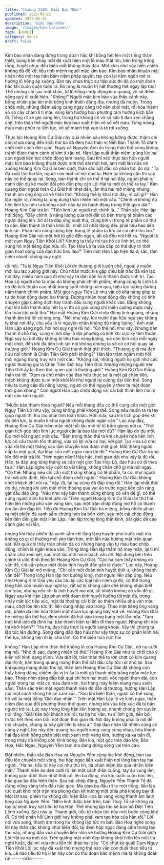 ```yaml
---
title: "Chương 2110: Giải Đạo Nhân"
published: 2025-05-22
updated: 2025-05-22
description: 'Giải Đạo Nhân'
image: '/images/han-li/cover/'
tags: [HanLi]
category: HanLi
draft: false
---
```


Kim bào nhân đang đứng trong đoàn hắc khí bỗng hét lên một
tiếng thảm thiết, bụng hắn nháy mắt đã xuất hiện một lỗ máu thật
lớn, bên trong trống rỗng, huyết nhục đều biến mất không thấy
đâu.
Một kích như vậy hiển nhiên không đủ để kết liễu tính mệnh
người mặc kim bào.
Kim bào nhân khuân mặt nhăn nhó một tay hắn bấm niệm pháp
quyết, tay còn lại năm ngón mở ra hướng lỗ hổng áp xuống. Bàn
tay chưa thực sự tiếp xúc thì đã có một đoàn hắc khí cuồn cuộn
tuôn ra.
Rõ ràng là muốn trị hết thương thế ngay lập tức!
Thế nhưng chỉ sau một khắc, từ lỗ hổng chớp động kim quang, vô
số điểm sáng quỷ dị xuất hiện.
"Không!"
Người mặc kim bào vừa thấy cảnh này, bỗng nhiên gào lên một
tiếng kinh thiên động địa, nhưng đã muộn.
Trong chớp mắt, những điểm sáng càng ngày càng trở nên chói
mắt, rồi hóa thành vô só cây châm li ti màu vàng kim hướng bốn
phương tám hướng kích bắn đi.
Tiếng rít xé gió vang lên, trong hư không có vô số kim ti đan xen
chằng chịt, trên thân thể người mặc kim bào xuất hiện vô số vết
máu.
Từng mảng mưa máu phún ra liên tục, vô số mảnh thịt vụn lả tả
rơi xuống.

Thực lực Hoàng Kim Cự Giải này quả nhiên sâu không lường
được, thậm chí còn chưa dùng đến kích thứ ba đã đem hóa thân
vị Niết Bàn Thánh Tổ đánh chết một cách đơn giản.
Ngay cả Nguyên Anh ẩn trong thân thể cũng không tránh được
thảm cảnh bị kim ti xâu xé.
Hàn Lập xuất thần niệm, cùng lúc hai con ngươi liên tục chớp
động lam mang. Sau khi xác thực tàn hồn người mặc kim bào
không thoát được mới thở dài một hơi, ánh mắt lần nữa rơi xuống
Hoàng Kim Cự Giải bên dưới, thần sắc bắt đầu có phần hơi do
dự.
"Ta đã xuất thủ hai lần, ngươi còn một cơ hội nhờ ta. Hiện tại
không cần thì sau này có thể quay lại. Song, bản thánh chỉ có thể
ở tại nơi đây, ngươi phải tự mình dẫn dụ kẻ muốn đối phó đến phụ
cận Lôi Hải ta mới có thể ra tay." Kim quang bên ngoài thân Cự
Giải hơi nhạt dần, lần thứ hai mở miệng nhưng thanh âm ông ông
có vẻ thần thờ.
"Không thể ly khai nơi đây, vì cái gì?" Hàn lập ngẩn ra, nhưng lại
ung dung thản nhiên hỏi một câu.
"Chính vì không đủ tiên linh lực nên ta không cách nào tự do hành
động trong thời gian dài." Hoàng Kim Giải trả lời.
"Tiên linh lực ngươi nói chính là..." Thần sắc Hàn lập hơi động.
"Đấy chính là năng lượng của trời đất có bên trong tế phẩm các
ngươi dâng lên. Sở dĩ ta đáp ứng xuất thủ, cũng bởi vì trong tế
phẩm có thứ ta cần. Bản thánh là thân khôi lỗi, nhất cử nhất động
đều phải tiêu hao tiên linh lực. Phân nửa năng lượng bên trong tế
phẩm ta lưu lại coi như thù lao." Hoàng Kim Giải nói một hơi từ
gốc đến ngọn, tất cả đều nói hết ra.
"Ngươi là một cụm Ngụy Tiên Khôi Lỗi? Nhưng ta thấy thì tựa hồ
có linh trí, có thể xưng hô một tiếng đạo hữu rồi. Tạo Hóa Lộ ta
vừa cấp có thể duy trì thời gian hoạt động của đạo hữu bao lâu?"
Trên mặt Hàn Lập hiện tia dị sắc, tâm niệm nhanh chóng suy nghĩ

rồi hỏi.
"Ta là Ngụy Tiên Khôi Lỗi do thượng giới luyện chế, ngoài ý muốn
mới lưu lạc xuống giới này. Chủ nhân trước kia gặp điều bất trắc
đã vẫn lạc nơi đây, nhiều năm qua đi như vậy ta dần dần hình
thành được linh trí. Tạo Hóa Lộ ngươi cho ta mặc dù không phải
chính phẩm, nhưng cũng là Linh Lộ có độ tinh thuần cao nhất
trong suốt những năm qua, hiệu lực tương đương năm thành
chính phẩm. Một giọt Ngụy Tiên Lộ như vật có khả năng giúp ta
tự do hoạt động được hai tháng. Đương nhiên hoạt động đây
không có tính chuyện gặp cường địch hay tranh đấu cùng người
khác vào. Bằng không, một khi bổn thánh dốc hết tu vi thì có giỏi
cũng chỉ miễn cưỡng được mấy lần toàn lực xuất thủ." Hai mắt
Hoàng Kim Giải chớp động tinh quang, nhưng thanh âm trả lời cứ
ong ong.
"Nói như vậy, lúc trước đạo hữu ngủ say không ly khai nơi đây,
chủ yếu là vì nguyên nhân không đủ năng lượng." Ánh mắt Hàn
Lập sáng ngời, hơi hơi suy nghĩ rồi hỏi.
"Có thể nói như vậy. Nhưng bản thánh ở chỗ này, cũng vì nơi đây
là địa phương có linh khí cực kỳ tinh thuần. Ngủ say tại nơi đây
không bị tiêu hao năng lượng, mà còn tích cóp mỗi ngày một chút,
đến khi đủ tiên linh lực nói không chừng ta sẽ có cơ hội quay lại
thượng giới." Hoàng Kim Cự Giải thành thật giải thích.
"Thượng giới mà đạo hữu nói chính là Chân Tiên Giới phải
không?" Hàn lập trầm ngâm một hồi mới ngưng trọng truy vấn
một câu.
"Không sai, những người hạ giới như các ngươi thường gọi là
Chân Tiên Giới hay Tiên Giới. Nhưng những người trên Tiên Giới
ấy lại theo thói quen gọi là thượng giới." Hoàng Kim Cự Giải thẳng
thắn trả lời.
"Xem ra chủ nhân của đạo hữu thực sự là một gã chân tiên, trách
không được tu vi một khôi lỗi như ngươi lại cường đại đến thế.
Song nếu ta cung cấp đủ năng lượng, ngươi có thể nguyện ý theo
ta một đoạn thời gian không." Con ngươi Hàn Lập chớp động vài
cái bất thình lình nói ra một câu kinh người.

"Muốn bản thánh theo ngươi? Nếu mỗi tháng đều có thể cung cấp
một giọt Ngụy Tiên Lộ như vậy, cũng không phải không thể. Song
nếu muốn ta ra tay giúp ngươi thì thù lao phải tính toán khác. Hơn
nữa, sau khi tích góp đến khi đủ tiên lực, ta muốn li khai ngươi
không được ngăn cản." Lúc này đây, Hoàng Kim Cự Giải trầm
mặc một hồi lâu mới từ từ trầm giọng nói ra.
"Thời gian tích góp tiên linh lực ngươi cần là bao lâu mới đủ?"
Hàn lập do dự một lúc mới hỏi ngược một câu.
"Bên trong thân thể ta khi chuyển hóa tiên linh lực có cấu thành
tổn thương, vừa có lợi vừa có hại, với giọt Tạo Hóa Lộ như vừa rồi
thì một tháng cao lắm chuyển hóa được một giọt. Mỗi tháng ngươi
cấp ta một giọt, đại khái cần một ngàn năm thì đủ." Hoàng Kim
Cự Giải trừng lớn đôi mắt trả lời.
"Hơn ngàn năm! Hắc hắc, thời gian dài như vậy là đủ rồi. Hảo, ta
đáp ứng từng tháng sẽ cấp một giọt Tạo Hóa Lộ, đạo hữu cứ đi
theo ta a." Hàn Lập nghe vậy cười to vài tiếng, không chần chờ gì
mà nói ngay.
"Có thể. Nhưng nếu chỉ cần một tháng không có tế phẩm, ta coi
như ngươi trái với ước định, liền tại chỗ đánh chết ngươi." Hoàng
Kim Cự Giải không chút khách khí nói ra.
"Vậy. đi, tại hạ cũng đã đáp ứng rồi." Hàn lập nhất thời do dự,
nhưng khi ánh mắt nhìn thoáng qua vạt áo trước ngực liền cắn
răng gật đầu đáp ứng.
"Nếu như vậy bản thánh cũng không có vấn đề gì, có thể cùng
ngươi đính hạ khế ước rồi."Trên người Hoàng Kim Cự Giải lần
thứ hai hiện lên những phù văn vàng kim, sau một trận chớp động
mơ hồ có thanh âm ầm ầm đáp lời.
Tiếp đó Hoàng Kim Cự Giải há miệng, bỗng nhiên phun ra một
phiến đá xanh sẫm chừng hơn ba bốn xích, sau một cái chớp
động liền tiến đến gần mặt Hàn Lập.
Hàn lập trong lòng thất kinh, bất giác đề cao cảnh giác vài lần,

nhưng khi thấy phiến đá xanh sẫm chỉ lẳng lặng huyền phù trước
mặt mà không có gì dị thường mới yên tâm hơn, một lần nữa
hướng mặt trên quan sát.
Kết quả chỉ thấy trên phiến đá có những hàng văn tự màu bạc
chớp động, chính là ngân khoa văn.
Trong lòng Hàn lập thầm hô may mắn, lại tỉ mỉ chăm chú xem xét,
sau một lúc mới minh bạch vấn đề. Nội dung bên trên chính là
ước định theo lời Hoàng Kim Cự Giải.
"Các hạ cảm thấy không có vấn đề, chỉ cần phun một đoàn tinh
huyết đến gần là được." Lúc này, Hoàng Kim Cự Giải lại mở
miệng.
"Chỉ cần một đoàn tinh huyết thôi ư, không thành vấn đề!" Trong
lòng Hàn lập hơi buông lỏng, một ngụm liền đáp ứng.
Nếu như Hoàng Kim Giải yêu cầu lưu lại các loại hồn niệm gì đó,
có thể trong lòng hắn còn muốn suy nghĩ lại, rất sợ bị không cấm
chế không nhận biết ám toán, nhưng nếu chỉ là tinh huyết mà nói,
tất nhiên không có vấn đề gì.
Ngay sau khi Hàn Lập phun một đoàn tinh huyết hướng tới mặt
đá, trong nháy mắt lúc tiếp xúc, mặt đá thoáng cái biến ảo thêm
nhiều phù văn màu máu, chợt lóe lên tức thì liền dung nhập vào
trong.
Theo một tiếng ông vang dội, phiến đá liền hóa thành một đoàn
lục quang bay vụt về.
Hoàng Kim Giải hé miệng lần thứ hai, đem phiến đá hút vào trong
bụng một lần nữa.
"Tạm thời khế ước đã đính hạ, bản thánh hiện tại liền đi theo
ngươi. Nhưng khi nào thì khởi hành?"
"Ha ha, đạo hữu thực là người sảng khoái. Vậy thì chúng ta lập
tức lên đường. Song dáng dấp đạo hữu như vậy thực sự có phần
kinh hãi thế tục, không tiện đi lại cho lắm. Có thể biến hóa một hai

không." Hàn Lập nhìn thân thể khổng lồ của Hoàng Kim Cự Giải,,
nở nụ cười mà nói.
"Nhỏ đi sao, đương nhiên có thể." Hoàng Kim Giải như từ chối
cho ý kiến với hình dạng mình.
Vừa dứt lời, trên thân thể to lớn chợt có kim quang đại thịnh, bên
trong quang mang thân thể bắt đầu cấp tốc rút nhỏ lại.
Sau khi quang mang được thu lại, thân ảnh Hoàng Kim Cự Giải
đã không còn thấy bóng dáng, chiếm lấy vị trí ấy là một gã thanh
niên trắng ngần mặc lục bào.
Thoạt nhìn dáng dấp bất quá chỉ hơn hai mươi, vóc người thon
dài, con ngươi trong hai mắt có màu đạm kim, hai hàng mày kiếm
mang màu xanh sẫm.
Thần sắc trên mặt người thanh niên đờ đẫn dị thường, hướng
Hàn Lập nói một cách không hề có cảm xúc:
"Sau khi biến thân, ngươi có thể xưng hô với ta một tiếng 'Giải
đạo nhân'."
Trên mặt Hàn Lập lộ vẻ kinh ngạc, thần niệm đảo qua đối phương
theo thói quen, nhưng khi vừa tiếp xúc đã bị bắn ngược trở ra.
Lúc này trong lòng hắn liền hoảng sợ, nhanh chóng ôm quyền nói
rằng:
"Giải tiền bối khách khí rồi, tại hạ họ Hàn, tu sĩ linh giới, tiền bối
trước hết theo vãn bối một đoạn thời gian đi. Nơi đây không phải
là nơi để nói chuyện, chúng ta bây giờ liền ly khai a."
Giải đạo nhân tất nhiên cũng có cùng ý nghĩ, lúc này độn quang
hai người song song cùng nhau, hóa thành hai đạo kinh hồng
phân biệt một xanh một vàng kim, hướng xa xa bắn đi, trong nháy
đã không còn hình bóng.
Bên kia, một góc trên đảo lớn, Bảo Hoa, Hắc Ngạc, Nguyên Yểm
tam ma đang đứng sóng vai trên cao.

Đột nhiên, thần sắc Bảo Hoa và Nguyên Yểm cùng lúc khẽ động,
bàn tay đều lộn chuyển một vòng, hai hộp ngọc liền xuất hiện nơi
lòng bàn tay hai người.
"Ha ha, tiểu tử này coi như thủ tín, tia phân niệm kia quả nhiên
biến mất." Thanh niên áo đen cười rộ lên một cách điên cuồng,
tay áo vung lên, không gian dưới thân nhất thời nổi lên ba động,
ma khí cuồn cuộn bốc lên, hắc giao ba đầu hiện thân.
Sau cái chớp động, Nguyên Yểm Thánh Tổ đã đứng vững vàng
trên đầu hắc giao.
Ma giao ba đầu rít to một tiếng, liền lập tức quát khởi một trận ma
phong đen kịt hướng một phía phá không bay đi.
Một lát sau, phiến hư không đối hiện Bảo Hoa lại vang vọng thanh
âm lạnh lùng của Nguyên Yểm:
"Nhìn linh dược bên trên, bản Thuỷ Tổ sẽ không ra tay tự mình
truy sát tiểu tử họ Hàn. Thế nhưng lập tức sẽ ban bố Diệt Tiên
Lệnh xuống. Sau này tại Thánh giới, tiểu tử nhân tộc này một
bước cũng khó đi. Có thể phản hồi Linh giới hay không phải xem
tạo hóa của hắn rồi."
Lời nói vừa xong, thanh âm trong hư không lập tức im bặt.
Bảo Hoa nghe xong lời này thần sắc không chút biến đổi, lại đem
hộp ngọc đang cầm trong tay thu vào, nhưng đầu vừa chuyển liền
nhìn về hướng Hoàng Kim Cự Giải giữa Lôi Hải xa xa một cái.
Trên gương mặt xinh đẹp không khỏi hiện lên một tia nghi hoặc,
đại mi vừa nhíu liền thì thào hai câu:
"Có chút kỳ quái! Cụm Ngụy Tiên Khôi Lỗi lúc nãy đã xuất thủ
nhưng thế nào vẫn còn đuổi theo tiểu tử kia. Lẽ nào tiểu tử họ
Hàn này còn có thủ đoạn bảo mệnh mà ta không đoán ra!
------oOo------
